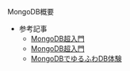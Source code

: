 MongoDB概要

- 参考記事
  - [MongoDB超入門](https://qiita.com/saba1024/items/f2ad56f2a3ba7aaf8521)
  - [MongoDB超入門](https://qiita.com/suguru03/items/c7eb44ed90c7e79bbedc)
  - [MongoDBでゆるふわDB体験](https://gihyo.jp/dev/serial/01/mongodb/0010)
